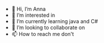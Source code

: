 - 👋 Hi, I’m Anna
- 👀 I’m interested in 
- 🌱 I’m currently learning java and C# 
- 💞️ I’m looking to collaborate on 
- 📫 How to reach me don't

<!---
magnunWhite/magnunWhite is a ✨ special ✨ repository because its `README.md` (this file) appears on your GitHub profile.
You can click the Preview link to take a look at your changes.
--->
